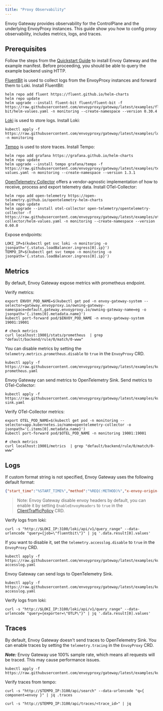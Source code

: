 ```yaml
---
title: "Proxy Observability"
---
```


Envoy Gateway provides observability for the ControlPlane and the underlying EnvoyProxy instances.
This guide show you how to config proxy observability, includes metrics, logs, and traces.

## Prerequisites

Follow the steps from the [Quickstart Guide](../quickstart) to install Envoy Gateway and the example manifest.
Before proceeding, you should be able to query the example backend using HTTP.

[FluentBit](https://fluentbit.io/) is used to collect logs from the EnvoyProxy instances and forward them to Loki. Install FluentBit:

```shell
helm repo add fluent https://fluent.github.io/helm-charts
helm repo update
helm upgrade --install fluent-bit fluent/fluent-bit -f https://raw.githubusercontent.com/envoyproxy/gateway/latest/examples/fluent-bit/helm-values.yaml -n monitoring --create-namespace --version 0.30.4
```

[Loki](https://grafana.com/oss/loki/) is used to store logs. Install Loki:

```shell
kubectl apply -f https://raw.githubusercontent.com/envoyproxy/gateway/latest/examples/loki/loki.yaml -n monitoring 
```

[Tempo](https://grafana.com/oss/tempo/) is used to store traces. Install Tempo:

```shell
helm repo add grafana https://grafana.github.io/helm-charts
helm repo update
helm upgrade --install tempo grafana/tempo -f https://raw.githubusercontent.com/envoyproxy/gateway/latest/examples/tempo/helm-values.yaml -n monitoring --create-namespace --version 1.3.1
```

[OpenTelemetry Collector](https://opentelemetry.io/docs/collector/) offers a vendor-agnostic implementation of how to receive, process and export telemetry data. 
Install OTel-Collector:

```shell
helm repo add open-telemetry https://open-telemetry.github.io/opentelemetry-helm-charts
helm repo update
helm upgrade --install otel-collector open-telemetry/opentelemetry-collector -f https://raw.githubusercontent.com/envoyproxy/gateway/latest/examples/otel-collector/helm-values.yaml -n monitoring --create-namespace --version 0.60.0
```

Expose endpoints:

```shell
LOKI_IP=$(kubectl get svc loki -n monitoring -o jsonpath='{.status.loadBalancer.ingress[0].ip}')
TEMPO_IP=$(kubectl get svc tempo -n monitoring -o jsonpath='{.status.loadBalancer.ingress[0].ip}')
```

## Metrics

By default, Envoy Gateway expose metrics with prometheus endpoint. 

Verify metrics:

```shell
export ENVOY_POD_NAME=$(kubectl get pod -n envoy-gateway-system --selector=gateway.envoyproxy.io/owning-gateway-namespace=default,gateway.envoyproxy.io/owning-gateway-name=eg -o jsonpath='{.items[0].metadata.name}')
kubectl port-forward pod/$ENVOY_POD_NAME -n envoy-gateway-system 19001:19001

# check metrics 
curl localhost:19001/stats/prometheus  | grep "default/backend/rule/0/match/0-www"
```

You can disable metrics by setting the `telemetry.metrics.prometheus.disable` to `true` in the `EnvoyProxy` CRD.

```shell
kubectl apply -f https://raw.githubusercontent.com/envoyproxy/gateway/latest/examples/kubernetes/metric/disable-prometheus.yaml
```

Envoy Gateway can send metrics to OpenTelemetry Sink.
Send metrics to OTel-Collector:

```shell
kubectl apply -f https://raw.githubusercontent.com/envoyproxy/gateway/latest/examples/kubernetes/metric/otel-sink.yaml
```

Verify OTel-Collector metrics:

```shell
export OTEL_POD_NAME=$(kubectl get pod -n monitoring --selector=app.kubernetes.io/name=opentelemetry-collector -o jsonpath='{.items[0].metadata.name}')
kubectl port-forward pod/$OTEL_POD_NAME -n monitoring 19001:19001

# check metrics 
curl localhost:19001/metrics  | grep "default/backend/rule/0/match/0-www"
```

## Logs

If custom format string is not specified, Envoy Gateway uses the following default format:

```json
{"start_time":"%START_TIME%","method":"%REQ(:METHOD)%","x-envoy-origin-path":"%REQ(X-ENVOY-ORIGINAL-PATH?:PATH)%","protocol":"%PROTOCOL%","response_code":"%RESPONSE_CODE%","response_flags":"%RESPONSE_FLAGS%","response_code_details":"%RESPONSE_CODE_DETAILS%","connection_termination_details":"%CONNECTION_TERMINATION_DETAILS%","upstream_transport_failure_reason":"%UPSTREAM_TRANSPORT_FAILURE_REASON%","bytes_received":"%BYTES_RECEIVED%","bytes_sent":"%BYTES_SENT%","duration":"%DURATION%","x-envoy-upstream-service-time":"%RESP(X-ENVOY-UPSTREAM-SERVICE-TIME)%","x-forwarded-for":"%REQ(X-FORWARDED-FOR)%","user-agent":"%REQ(USER-AGENT)%","x-request-id":"%REQ(X-REQUEST-ID)%",":authority":"%REQ(:AUTHORITY)%","upstream_host":"%UPSTREAM_HOST%","upstream_cluster":"%UPSTREAM_CLUSTER%","upstream_local_address":"%UPSTREAM_LOCAL_ADDRESS%","downstream_local_address":"%DOWNSTREAM_LOCAL_ADDRESS%","downstream_remote_address":"%DOWNSTREAM_REMOTE_ADDRESS%","requested_server_name":"%REQUESTED_SERVER_NAME%","route_name":"%ROUTE_NAME%"}
```

> Note: Envoy Gateway disable envoy headers by default, you can enable it by setting `EnableEnvoyHeaders` to `true` in the [ClientTrafficPolicy](../../api/extension_types#backendtrafficpolicy) CRD.


Verify logs from loki:

```shell
curl -s "http://$LOKI_IP:3100/loki/api/v1/query_range" --data-urlencode "query={job=\"fluentbit\"}" | jq '.data.result[0].values'
```

If you want to disable it, set the `telemetry.accesslog.disable` to `true` in the `EnvoyProxy` CRD.

```shell
kubectl apply -f https://raw.githubusercontent.com/envoyproxy/gateway/latest/examples/kubernetes/accesslog/disable-accesslog.yaml
```

Envoy Gateway can send logs to OpenTelemetry Sink.

```shell
kubectl apply -f https://raw.githubusercontent.com/envoyproxy/gateway/latest/examples/kubernetes/accesslog/otel-accesslog.yaml
```

Verify logs from loki:

```shell
curl -s "http://$LOKI_IP:3100/loki/api/v1/query_range" --data-urlencode "query={exporter=\"OTLP\"}" | jq '.data.result[0].values'
```

## Traces

By default, Envoy Gateway doesn't send traces to OpenTelemetry Sink.
You can enable traces by setting the `telemetry.tracing` in the `EnvoyProxy` CRD.

***Note:*** Envoy Gateway use 100% sample rate, which means all requests will be traced. This may cause performance issues.

```shell
kubectl apply -f https://raw.githubusercontent.com/envoyproxy/gateway/latest/examples/kubernetes/tracing/default.yaml
```

Verify traces from tempo:

```shell
curl -s "http://$TEMPO_IP:3100/api/search" --data-urlencode "q={ component=envoy }" | jq .traces
```

```shell
curl -s "http://$TEMPO_IP:3100/api/traces/<trace_id>" | jq
```
